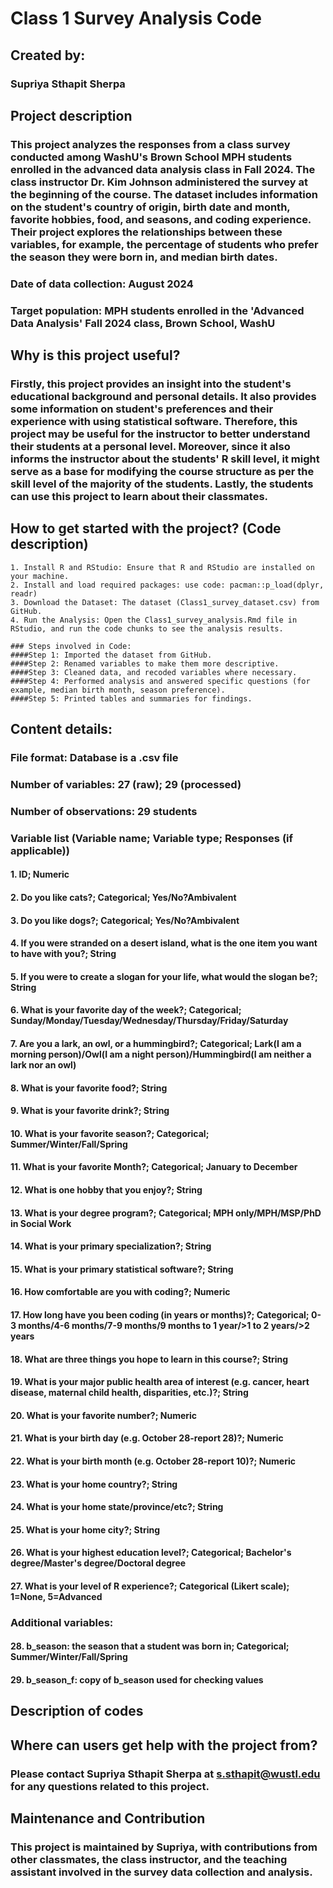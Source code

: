 # **Class 1 Survey Analysis Code**

## **Created by:**
### Supriya Sthapit Sherpa

## **Project description**
### This project analyzes the responses from a class survey conducted among WashU's Brown School MPH students enrolled in the advanced data analysis class in Fall 2024. The class instructor Dr. Kim Johnson administered the survey at the beginning of the course. The dataset includes information on the student's country of origin, birth date and month, favorite hobbies, food, and seasons, and coding experience. Their project explores the relationships between these variables, for example, the percentage of students who prefer the season they were born in, and median birth dates.

### Date of data collection: August 2024
### Target population: MPH students enrolled in the 'Advanced Data Analysis' Fall 2024 class, Brown School, WashU

## **Why is this project useful?**
### Firstly, this project provides an insight into the student's educational background and personal details. It also provides some information on student's preferences and their experience with using statistical software. Therefore, this project may be useful for the instructor to better understand their students at a personal level. Moreover, since it also informs the instructor about the students' R skill level, it might serve as a base for modifying the course structure as per the skill level of the majority of the students. Lastly, the students can use this project to learn about their classmates.

## **How to get started with the project? (Code description)**
	1. Install R and RStudio: Ensure that R and RStudio are installed on your machine.
	2. Install and load required packages: use code: pacman::p_load(dplyr, readr)
	3. Download the Dataset: The dataset (Class1_survey_dataset.csv) from GitHub.
	4. Run the Analysis: Open the Class1_survey_analysis.Rmd file in RStudio, and run the code chunks to see the analysis results.

	### Steps involved in Code:
	####Step 1: Imported the dataset from GitHub.
	####Step 2: Renamed variables to make them more descriptive.
	####Step 3: Cleaned data, and recoded variables where necessary.
	####Step 4: Performed analysis and answered specific questions (for example, median birth month, season preference).
	####Step 5: Printed tables and summaries for findings.

## Content details:

### File format: Database is a .csv file

### Number of variables: 27 (raw); 29 (processed)
### Number of observations: 29 students

### Variable list (Variable name; Variable type; Responses (if applicable))

#### 1. ID; Numeric
#### 2. Do you like cats?; Categorical; Yes/No?Ambivalent
#### 3. Do you like dogs?; Categorical; Yes/No?Ambivalent
#### 4. If you were stranded on a desert island, what is the one item you want to have with you?; String
#### 5. If you were to create a slogan for your life, what would the slogan be?; String
#### 6. What is your favorite day of the week?; Categorical; Sunday/Monday/Tuesday/Wednesday/Thursday/Friday/Saturday
#### 7. Are you a lark, an owl, or a hummingbird?; Categorical; Lark(I am a morning person)/Owl(I am a night person)/Hummingbird(I am neither a lark nor an owl)
#### 8. What is your favorite food?; String
#### 9. What is your favorite drink?; String
#### 10. What is your favorite season?; Categorical; Summer/Winter/Fall/Spring
#### 11. What is your favorite Month?; Categorical; January to December
#### 12. What is one hobby that you enjoy?; String
#### 13. What is your degree program?; Categorical; MPH only/MPH/MSP/PhD in Social Work
#### 14. What is your primary specialization?; String 
#### 15. What is your primary statistical software?; String
#### 16. How comfortable are you with coding?; Numeric
#### 17. How long have you been coding (in years or months)?; Categorical; 0-3 months/4-6 months/7-9 months/9 months to 1 year/>1 to 2 years/>2 years  
#### 18. What are three things you hope to learn in this course?; String  
#### 19. What is your major public health area of interest (e.g. cancer, heart disease, maternal child health, disparities, etc.)?; String
#### 20. What is your favorite number?; Numeric
#### 21. What is your birth day (e.g. October 28-report 28)?; Numeric 
#### 22. What is your birth month (e.g. October 28-report 10)?; Numeric 
#### 23. What is your home country?; String 
#### 24. What is your home state/province/etc?; String 
#### 25. What is your home city?; String
#### 26. What is your highest education level?; Categorical; Bachelor's degree/Master's degree/Doctoral degree
#### 27. What is your level of R experience?; Categorical (Likert scale); 1=None, 5=Advanced

### Additional variables:

#### 28. b_season: the season that a student was born in; Categorical; Summer/Winter/Fall/Spring
#### 29. b_season_f: copy of b_season used for checking values

## Description of codes




## **Where can users get help with the project from?**
### Please contact Supriya Sthapit Sherpa at s.sthapit@wustl.edu for any questions related to this project.

## **Maintenance and Contribution**
### This project is maintained by Supriya, with contributions from other classmates, the class instructor, and the teaching assistant involved in the survey data collection and analysis. 



